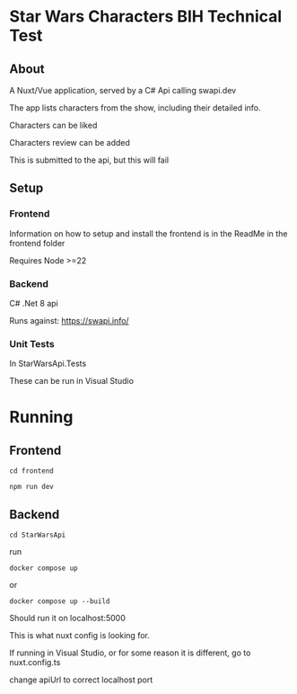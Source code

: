 # Star Wars Characters BIH Technical Test

## About

A Nuxt/Vue application, served by a C# Api calling swapi.dev

The app lists characters from the show, including their detailed info.

Characters can be liked

Characters review can be added

This is submitted to the api, but this will fail


## Setup

### Frontend

Information on how to setup and install the frontend is in the ReadMe in the frontend folder

Requires Node >=22

### Backend

C# .Net 8 api

Runs against:
https://swapi.info/ 


### Unit Tests

In StarWarsApi.Tests

These can be run in Visual Studio

# Running

## Frontend

`cd frontend`

`npm run dev`


## Backend

`cd StarWarsApi`

run

`docker compose up`

or

`docker compose up --build`

Should run it on localhost:5000

This is what nuxt config is looking for.

If running in Visual Studio, or for some reason it is different, 
go to nuxt.config.ts

change apiUrl to correct localhost port


